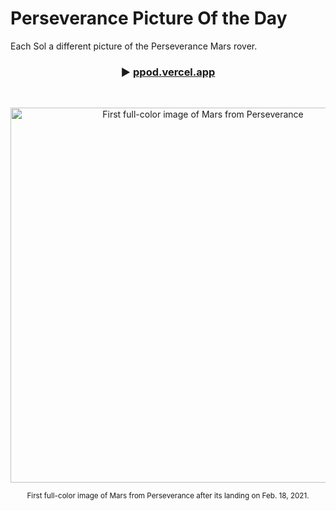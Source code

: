 # Perseverance Picture Of the Day

Each Sol a different picture of the Perseverance Mars rover.

<h3 align="center">▶️ <a href="https://ppod.vercel.app/">ppod.vercel.app</a></h3>

<br/>

<p align="center">
  <a href="https://www.nasa.gov/image-feature/perseverance-snaps-its-first-full-color-image-of-mars" target="_blank" >
    <img src="https://www.nasa.gov/sites/default/files/thumbnails/image/pia24430-1041.jpg" alt="First full-color image of Mars from Perseverance" width="600"/>
  </a>
</p>

<p align="center">
  <sub>First full-color image of Mars from Perseverance after its landing on Feb. 18, 2021.</sub>
</p>

